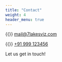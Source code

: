 ```yaml
---
title: "Contact"
weight: 4
header_menu: true
---
```



{{<icon class="fa fa-envelope">}}&nbsp;[mail@7lakesviz.com](mailto:your-email@your-domain.com)

{{<icon class="fa fa-phone">}}&nbsp;[+91 999 123456](tel:+491111555555)

Let us get in touch!
